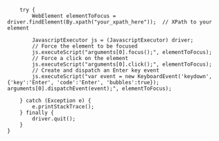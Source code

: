 
        try {
            WebElement elementToFocus = driver.findElement(By.xpath("your_xpath_here"));  // XPath to your element

            JavascriptExecutor js = (JavascriptExecutor) driver;
            // Force the element to be focused
            js.executeScript("arguments[0].focus();", elementToFocus);
            // Force a click on the element
            js.executeScript("arguments[0].click();", elementToFocus);
            // Create and dispatch an Enter key event
            js.executeScript("var event = new KeyboardEvent('keydown', {'key':'Enter', 'code':'Enter', 'bubbles':true}); arguments[0].dispatchEvent(event);", elementToFocus);

        } catch (Exception e) {
            e.printStackTrace();
        } finally {
            driver.quit();
        }
    }

